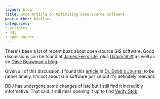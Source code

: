 ```yaml
---
layout: blog
title: Good Article on Optimizing Open-Source Software
post_author: bdollins
categories:
- articles
- ddj
- open source
---
```


There's been a lot of recent buzz about open-source GIS software. Good discussions can be found at <a href="http://www.spatiallyadjusted.com/category/open-source/" target="blank">James Fee's site</a>, plus <a href="http://gispro.wordpress.com/" target="blank">Datum Shift</a> as well as on <a href="http://blog.davebouwman.net/default.aspx" target="blank">Dave Bouwman's blog</a>.

Given all of this discussion, I found this <a href="http://www.ddj.com/dept/opensource/193501014;jsessionid=ZNJIVAZ2NVHSQQSNDLOSKH0CJUNN2JVN" target="blank">article</a> in <a href="http://www.ddj.com" target="blank">Dr. Dobb's Journal </a>to be rather timely. It's not about GIS software <em>per se </em>but it's definitely relevant.

DDJ has undergone some changes of late but I still find it incredibly informative. That said, I still miss opening it up to find <a href="http://www.regdeveloper.co.uk/verity_stob/" target="blank">Verity Stob</a>.
